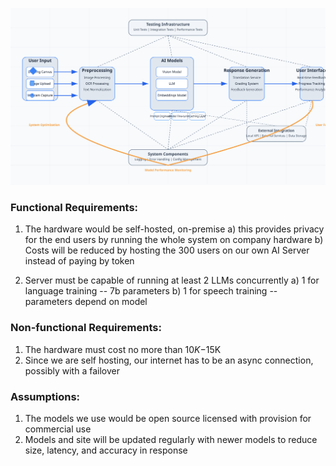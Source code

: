 ![Architecture Diagram](conceptual.svg)

### Functional Requirements:

1) The hardware would be self-hosted, on-premise
	a) this provides privacy for the end users by running the whole system on company hardware
	b) Costs will be reduced by hosting the 300 users on our own AI Server instead of paying by token

2) Server must be capable of running at least 2 LLMs concurrently 
	a) 1 for language training -- 7b parameters 
	b) 1 for speech training -- parameters depend on model

### Non-functional Requirements:

1) The hardware must cost no more than $10K-$15K
2) Since we are self hosting, our internet has to be an async connection, possibly with a failover

### Assumptions:

1) The models we use would be open source licensed with provision for commercial use
2) Models and site will be updated regularly with newer models to reduce size, latency, and accuracy in response


